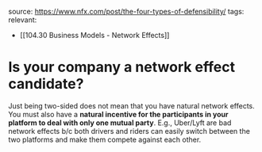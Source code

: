 source: https://www.nfx.com/post/the-four-types-of-defensibility/
tags:
relevant:
- [[104.30 Business Models - Network Effects]]

# Is your company a network effect candidate?

Just being two-sided does not mean that you have natural network effects. You must also have a **natural incentive for the participants in your platform to deal with only one mutual party**. E.g., Uber/Lyft are bad network effects b/c both drivers and riders can easily switch between the two platforms and make them compete against each other.


